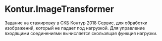 # Kontur.ImageTransformer
Задание на стажировку в СКБ Контур 2018
Сервис, для обработки изображений, который не падает под нагрузкой. 
Для управление входящими соединениями вычисляется скользящая функция нагрузки. 
